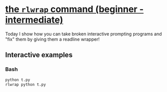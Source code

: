 # [the `rlwrap` command (beginner - intermediate)](https://youtu.be/WizvitXOsLk)

Today I show how you can take broken interactive prompting programs and "fix" them by giving them a readline wrapper!

## Interactive examples

### Bash

```bash
python t.py
rlwrap python t.py
```
